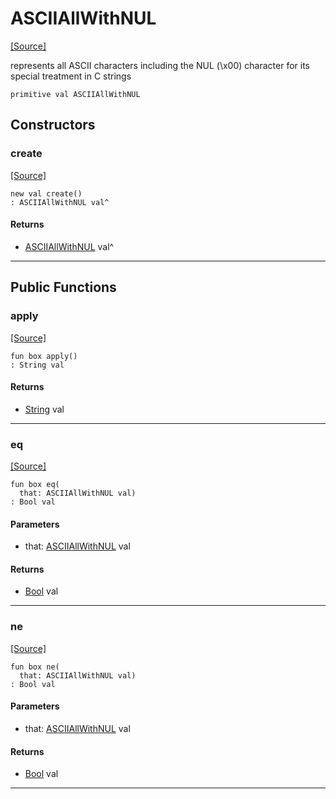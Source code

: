 # ASCIIAllWithNUL
<span class="source-link">[[Source]](src/ponycheck/ascii_range.md#L42)</span>

represents all ASCII characters
including the NUL (\x00) character for its special treatment in C strings


```pony
primitive val ASCIIAllWithNUL
```

## Constructors

### create
<span class="source-link">[[Source]](src/ponycheck/ascii_range.md#L42)</span>


```pony
new val create()
: ASCIIAllWithNUL val^
```

#### Returns

* [ASCIIAllWithNUL](ponycheck-ASCIIAllWithNUL.md) val^

---

## Public Functions

### apply
<span class="source-link">[[Source]](src/ponycheck/ascii_range.md#L47)</span>


```pony
fun box apply()
: String val
```

#### Returns

* [String](builtin-String.md) val

---

### eq
<span class="source-link">[[Source]](src/ponycheck/ascii_range.md#L47)</span>


```pony
fun box eq(
  that: ASCIIAllWithNUL val)
: Bool val
```
#### Parameters

*   that: [ASCIIAllWithNUL](ponycheck-ASCIIAllWithNUL.md) val

#### Returns

* [Bool](builtin-Bool.md) val

---

### ne
<span class="source-link">[[Source]](src/ponycheck/ascii_range.md#L47)</span>


```pony
fun box ne(
  that: ASCIIAllWithNUL val)
: Bool val
```
#### Parameters

*   that: [ASCIIAllWithNUL](ponycheck-ASCIIAllWithNUL.md) val

#### Returns

* [Bool](builtin-Bool.md) val

---

